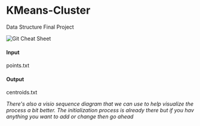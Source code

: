 # KMeans-Cluster
Data Structure Final Project


![Git Cheat Sheet](https://i.redd.it/8341g68g1v7y.png)

#### Input
points.txt

#### Output
centroids.txt


*There's also a visio sequence diagram that we can use to help visualize the process a bit better. The initialization process is already there but if you hav anything you want to add or change then go ahead*
